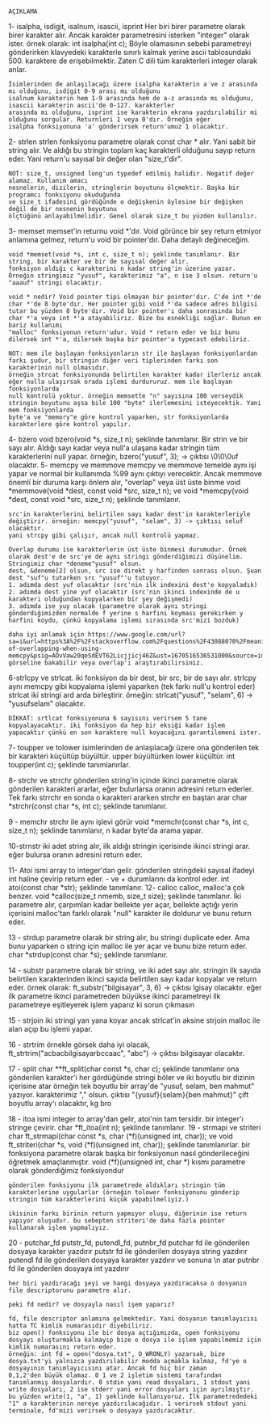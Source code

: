                                                                      AÇIKLAMA
1- isalpha, isdigit, isalnum, isascii, isprint
    Her biri birer parametre olarak birer karakter alır. Ancak karakter parametresini isterken "integer" olarak ister.
    örnek olarak: int isalpha(int c); Böyle olamasının sebebi parametreyi gönderirken klavyedeki karakterle sınırlı kalmak yerine
    ascii tablosundaki 500. karaktere de erişebilmektir. Zaten C dili tüm karakterleri integer olarak anlar.
    
    İsimlerinden de anlaşılacağı üzere isalpha karakterin a ve z arasında mı olduğunu, isdigit 0-9 arası mı olduğunu
    isalnum karakterin hem 1-9 arasında hem de a-z arasında mı olduğunu, isascii karakterin ascii'de 0-127. karakterler
    arasında mı olduğunu, isprint ise karakterin ekrana yazdırılabilir mi olduğunu sorgular. Returnleri 1 veya 0'dır. Örneğin eğer
    isalpha fonksiyonuna 'a' gönderirsek return'umuz 1 olacaktır.
    
2- strlen
    strlen fonksiyonu parametre olarak const char * alır. Yani sabit bir string alır.
    Ve aldığı bu stringin toplam kaç karakterli olduğunu sayıp return eder. Yani return'u sayısal
    bir değer olan "size_t'dir".
    
    NOT: size_t, unsigned long'un typedef edilmiş halidir. Negatif değer alamaz. Kullanım amacı
    nesnelerin, dizilerin, stringlerin boyutunu ölçmektir. Başka bir programcı fonksiyonu okuduğunda
    ve size_t ifadesini gördüğünde o değişkenin öylesine bir değişken değil de bir nesnenin boyutunu
    ölçtüğünü anlayabilmelidir. Genel olarak size_t bu yüzden kullanılır.
    
3- memset
    memset'in returnu void *'dır. Void görünce bir şey return etmiyor anlamına gelmez, return'u void bir pointer'dır. Daha detaylı değineceğim.
    
    void *memset(void *s, int c, size_t n); şeklinde tanımlanır. Bir string, bir karakter ve bir de sayısal değer alır.
    fonksiyon aldığı c karakterini n kadar string'in üzerine yazar. Örneğin stringimiz "yusuf", karakterimiz "a", n ise 3 olsun. return'u "aaauf" stringi olacaktır.
    
    void * nedir? Void pointer tipi olmayan bir pointer'dır. C'de int *'de char *'de 8 byte'dır. Her pointer gibi void *'da sadece adres bilgisi
    tutar bu yüzden 8 byte'dır. Void bir pointer'ı daha sonrasında bir char *'a veya int *'a atayabiliriz. Bize bu esnekliği sağlar. Bunun en bariz kullanımı
    "malloc" fonksiyonun return'udur. Void * return eder ve biz bunu dilersek int *'a, dilersek başka bir pointer'a typecast edebiliriz.
    
    NOT: mem ile başlayan fonksiyonların str ile başlayan fonksiyonlardan farkı şudur, bir stringin diğer veri tiplerinden farkı son karakterinin null olmasıdır.
    örneğin strcat fonksiyonunda belirtilen karakter kadar ilerleriz ancak eğer nulla ulaşırsak orada işlemi durdururuz. mem ile başlayan fonksiyonlarda
    null kontrolü yoktur. örneğin memsette "n" sayısına 100 verseydik stringin boyutunu aşsa bile 100 "byte" ilerlemesini isteyecektik. Yani mem fonksiyonlarda
    byte'a ve "memory"e göre kontrol yaparken, str fonksiyonlarda karakterlere göre kontrol yapılır.
    
4- bzero
     void bzero(void *s, size_t n); şeklinde tanımlanır. Bir strin ve bir sayı alır. Aldığı sayı kadar veya null'a ulaşana kadar stringin tüm karakterlerini null yapar.
     örneğin, bzero("yusuf", 3); -> çıktısı \0\0\0uf olacaktır.
5- memcpy ve memmove
    memcpy ve memmove temelde aynı işi yapar ve normal bir kullanımda %99 aynı çıktıyı verecektir. Ancak memmove önemli bir duruma karşı önlem alır, "overlap" veya üst üste binme
    void *memmove(void *dest, const void *src, size_t n); ve void *memcpy(void *dest, const void *src, size_t n); şeklinde tanımlanır.
    
    src'in karakterlerini belirtilen sayı kadar dest'in karakterleriyle değiştirir. örneğin: memcpy("yusuf", "selam", 3) -> çıktısı seluf olacaktır.
    yani strcpy gibi çalışır, ancak null kontrolü yapmaz.
    
    Overlap durumu ise karakterlerin üst üste binmesi durumudur. Örnek olarak dest'e de src'ye de aynı stringi gönderdiğimizi düşünelim. Stringimiz char *deneme"yusuf" olsun.
    dest, &deneme[2] olsun, src ise direkt y harfinden sonrası olsun. Şuan dest "suf"u tutarken src "yusuf"'u tutuyor. 
    1. adımda dest yuf olacaktır (src'nin ilk indexini dest'e kopyaladık)
    2. adımda dest yine yuf olacaktır (src'nin ikinci indexinde de u karakteri olduğundan kopyalarken bir şey değişmedi)
    3. adımda ise yuy olacak (parametre olarak aynı stringi gönderdiğimizden normalde f yerine s harfini koyması gerekirken y harfini koydu, çünkü kopyalama işlemi sırasında src'mizi bozduk)
    
    daha iyi anlamak için https://www.google.com/url?sa=i&url=https%3A%2F%2Fstackoverflow.com%2Fquestions%2F43088070%2Fmeaning-of-overlapping-when-using-memcpy&psig=AOvVaw20qeSdEVT62Licjjicj46Z&ust=1670516536531000&source=images&cd=vfe&ved=0CBAQjRxqFwoTCNCK7Jf15_sCFQAAAAAdAAAAABAE görseline bakabilir veya overlap'ı araştırabilirsiniz.
    
6-strlcpy ve strlcat.
    iki fonksiyon da bir dest, bir src, bir de sayı alır. strlcpy aynı memcpy gibi kopyalama işlemi yaparken (tek farkı null'u kontrol eder) strlcat iki stringi ard arda birleştirir.
    örneğin: strlcat("yusuf", "selam", 6) -> "yusufselam" olacaktır. 
    
    DİKKAT: srtlcat fonksiyonuna 6 sayısını verirsem 5 tane kopyalayacaktır. iki fonksiyon da hep bir eksiği kadar işlem yapacaktır çünkü en son karaktere null koyacağını garantilemeni ister.
    
 7- toupper ve tolower
    isimlerinden de anlaşılacağı üzere ona gönderilen tek bir karakteri küçültüp büyültür. upper büyültürken lower küçültür.
    int toupper(int c); şeklinde tanımlanırlar.
    
 8- strchr ve strrchr
    gönderilen string'in içinde ikinci parametre olarak gönderilen karakteri ararlar, eğer bulurlarsa oranın adresini return ederler. Tek farkı strrchr en sonda o karakteri ararken strchr en baştan arar
    char *strchr(const char *s, int c); şeklinde tanımlanır.
    
9 - memchr
    strchr ile aynı işlevi görür void *memchr(const char *s, int c, size_t n); şeklinde tanımlanır, n kadar byte'da arama yapar.
    
10-strnstr
    iki adet string alır, ilk aldığı stringin içerisinde ikinci stringi arar. eğer bulursa oranın adresini return eder.
    
11- Atoi
    ismi array to integer'dan gelir. gönderilen stringdeki sayısal ifadeyi int haline çevirip return eder. - ve + durumlarını da kontrol eder.
    int atoi(const char *str); şeklinde tanımlanır.
12- calloc
    calloc, malloc'a çok benzer. 
    void *calloc(size_t nmemb, size_t size); şeklinde tanımlanır. İki parametre alır, çarpımları kadar bellekte yer açar, bellekte açtığı yerin içerisini malloc'tan farklı olarak
    "null" karakter ile doldurur ve bunu return eder.
    
13 - strdup
    parametre olarak bir string alır, bu stringi duplicate eder. Ama bunu yaparken o string için malloc ile yer açar ve bunu bize return eder.
    char *strdup(const char *s); şeklinde tanımlanır.
    
14 - substr
    parametre olarak bir string, ve iki adet sayı alır. stringin ilk sayıda belirtilen karakterinden ikinci sayıda belirtilen sayı kadar kopyalar ve return eder.
    örnek olarak: ft_substr("bilgisayar", 3, 6) -> çıktısı lgisay olacaktır. eğer ilk parametre ikinci parametreden büyükse ikinci parametreyi ilk parametreye eşitleyerek
    işlem yaparız ki sorun çıkmasın 
    
15 - strjoin 
    iki stringi yan yana koyar ancak strlcat'in aksine strjoin malloc ile alan açıp bu işlemi yapar. 
    
16 - strtrim
    örnekle görsek daha iyi olacak, ft_strtrim("acbacbilgisayarbccaac", "abc") -> çıktısı bilgisayar olacaktır.
    
17 - split
    char **ft_split(char const *s, char c); şeklinde tanımlanır
    ona gönderilen karakter'i her gördüğünde stringi böler ve iki boyutlu bir dizinin içerisine atar
    örneğin tek boyutlu bir array'de "yusuf, selam, ben mahmut" yazıyor. karakterimiz "," olsun. çıktısı "{yusuf}{selam}{ben mahmut}" çift boyutlu array'ı olacaktır, kg bro
    
18 - itoa
    ismi integer to array'dan gelir, atoi'nin tam tersidir. bir integer'ı stringe çevirir.
    char *ft_itoa(int n); şeklinde tanımlanır. 
19 - strmapi ve striteri
    char ft_strmapi(char const *s, char (*f)(unsigned int, char)); ve void ft_striteri(char *s, void (*f)(unsigned int, char)); şeklinde tanımlanırlar.
    bir fonksiyona parametre olarak başka bir fonksiyonun nasıl gönderileceğini öğretmek amaçlanmıştır. void (*f)(unsigned int, char *) kısmı parametre olarak gönderdiğimiz fonksiyondur
    
    gönderilen fonksiyonu ilk parametrede aldıkları stringin tüm karakterlerine uygularlar (örneğin tolower fonksiyonunu gönderip stringin tüm karakterlerini küçük yapabilmeliyiz.)
    
    ikisinin farkı birinin return yapmıyor oluşu, diğerinin ise return yapıyor oluşudur. bu sebepten striteri'de daha fazla pointer kullanarak işlem yapmalıyız.
    
20 - putchar_fd putstr_fd, putendl_fd, putnbr_fd
    putchar fd ile gönderilen dosyaya karakter yazdırır
    putstr fd ile gönderilen dosyaya string yazdırır
    putendl fd ile gönderilen dosyaya karakter yazdırır ve sonuna \n atar
    putnbr fd ile gönderilen dosyaya int yazdırır
    
    her biri yazdıracağı şeyi ve hangi dosyaya yazdıracaksa o dosyanın file descriptorunu parametre alır.
    
    peki fd nedir? ve dosyayla nasıl işem yaparız? 
    
    fd, file descriptor anlamına gelmektedir. Yani dosyanın tanımlayıcısı hatta TC kimlik numarasıdır diyebiliriz.
    biz open() fonksiyonu ile bir dosya açtığımızda, open fonksiyonu dosyayı oluşturmakla kalmayıp bize o dosya ile işlem yapabilmemiz için kimlik numarasını return eder.
    örneğin: int fd = open("dosya.txt", O_WRONLY) yazarsak, bize dosya.txt'yi yalnızca yazdırılabilir modda açmakla kalmaz, fd'ye o dosyayının tanımlayıcısını atar. Ancak fd hiç bir zaman
    0,1,2'den büyük olamaz. 0 1 ve 2 işletim sistemi tarafından tanımlanmış dosyalardır. 0 stdin yani read dosyaları, 1 stdout yani write dosyaları, 2 ise stderr yani error dosyaları için ayrılmıştır.
    bu yüzden write(1, "a", 1) şeklinde kullanıyoruz. İlk parametrededeki "1" a karakterinin nereye yazdırılacağıdır. 1 verirsek stdout yani terminale, fd'mizi verirsek o dosyaya yazdıracaktır.
